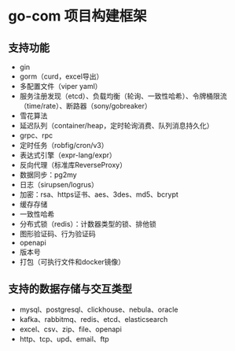 # go-com 项目构建框架

## 支持功能
* gin
* gorm（curd，excel导出）
* 多配置文件（viper yaml）
* 服务注册发现（etcd）、负载均衡（轮询、一致性哈希）、令牌桶限流（time/rate）、断路器（sony/gobreaker）
* 雪花算法
* 延迟队列（container/heap，定时轮询消费、队列消息持久化）
* grpc、rpc
* 定时任务（robfig/cron/v3）
* 表达式引擎（expr-lang/expr）
* 反向代理（标准库ReverseProxy）
* 数据同步：pg2my
* 日志（sirupsen/logrus）
* 加密：rsa、https证书、aes、3des、md5、bcrypt
* 缓存存储
* 一致性哈希
* 分布式锁（redis）：计数器类型的锁、排他锁
* 图形验证码、行为验证码
* openapi
* 版本号
* 打包（可执行文件和docker镜像）

## 支持的数据存储与交互类型
* mysql、postgresql、clickhouse、nebula、oracle
* kafka、rabbitmq、redis、etcd、elasticsearch
* excel、csv、zip、file、openapi
* http、tcp、upd、email、ftp
